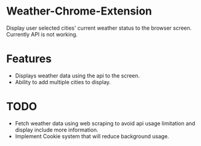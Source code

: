 # Weather-Chrome-Extension
Display user selected cities' current weather status to the browser screen. Currently API is not working.


# Features
* Displays weather data using the api to the screen. 
* Ability to add multiple cities to display.

# TODO
* Fetch weather data using web scraping to avoid api usage limitation and display include more information.
* Implement Cookie system that will reduce background usage.
